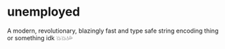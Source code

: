 # unemployed

A modern, revolutionary, blazingly fast and type safe string encoding thing or something idk 💥💥💧💦
